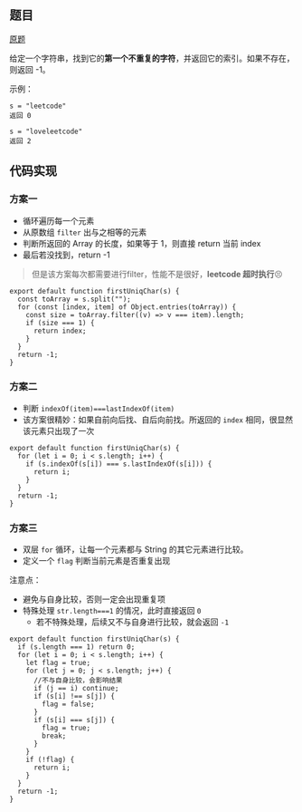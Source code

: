 ## 题目

[原题](https://leetcode-cn.com/leetbook/read/top-interview-questions-easy/xn5z8r/)

给定一个字符串，找到它的**第一个不重复的字符**，并返回它的索引。如果不存在，则返回 -1。

 

示例：

```
s = "leetcode"
返回 0

s = "loveleetcode"
返回 2
```



## 代码实现

### 方案一

* 循环遍历每一个元素
* 从原数组 `filter` 出与之相等的元素
* 判断所返回的 Array 的长度，如果等于 1，则直接 return 当前 index
* 最后若没找到，return -1

>但是该方案每次都需要进行filter，性能不是很好，**leetcode 超时执行**😣

```
export default function firstUniqChar(s) {
  const toArray = s.split("");
  for (const [index, item] of Object.entries(toArray)) {
    const size = toArray.filter((v) => v === item).length;
    if (size === 1) {
      return index;
    }
  }
  return -1;
}
```

### 方案二

* 判断 `indexOf(item)===lastIndexOf(item)`
* 该方案很精妙：如果自前向后找、自后向前找。所返回的 `index` 相同，很显然该元素只出现了一次

```
export default function firstUniqChar(s) {
  for (let i = 0; i < s.length; i++) {
    if (s.indexOf(s[i]) === s.lastIndexOf(s[i])) {
      return i;
    }
  }
  return -1;
}
```

### 方案三

* 双层 `for` 循环，让每一个元素都与 String 的其它元素进行比较。
* 定义一个 `flag` 判断当前元素是否重复出现

注意点：

* 避免与自身比较，否则一定会出现重复项
* 特殊处理 `str.length===1` 的情况，此时直接返回 `0`
  * 若不特殊处理，后续又不与自身进行比较，就会返回 `-1`

```
export default function firstUniqChar(s) {
  if (s.length === 1) return 0;
  for (let i = 0; i < s.length; i++) {
    let flag = true;
    for (let j = 0; j < s.length; j++) {
      //不与自身比较，会影响结果
      if (j == i) continue;  
      if (s[i] !== s[j]) {
        flag = false;
      }
      if (s[i] === s[j]) {
        flag = true;
        break;
      }
    }
    if (!flag) {
      return i;
    }
  }
  return -1;
}
```


